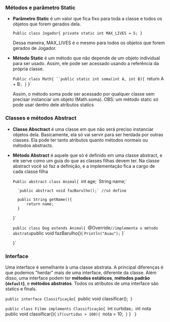 
### Métodos e parâmetro Static
* **Parâmetro Static** é um valor que fica fixo para toda a classe e todos os objetos que forem gerados dela. 

	`Public class Jogador{
		private static int MAX_LIVES = 5;
	}`

	Dessa maneira, MAX_LIVES é o mesmo para todos os objetos que forem gerados de Jogador.

* **Método Static** é um método que não depende de um objeto individual para ser usado.  Assim, ele pode ser acessado usando a referência da própria classe.

	`Public class Math{
		``public static int soma(int A, int B){
			`return A + B`;
		}`
	}`

	Assim, o método soma pode ser acessado por qualquer classe sem precisar instanciar um objeto (Math.soma). 
		OBS: um método static só pode usar dentro dele atributos statics


### Classes e métodos Abstract

* **Classe Absctract** é uma classe em que não será preciso instanciar objetos dela. Basicamente, ela só vai servir para ser herdada por outras classes. Ela pode ter tanto atributos quanto métodos normais ou métodos abstracts.

* **Método Abstract** é aquele que só é definido em uma classe abstract, e ele serve como um guia do que as classes filhas devem ter. Na classe abstract você só faz a definição, e a implementação fica a cargo de cada classe filha

	`Public abstract class Animal{
		`int age;`
		`String name;`

		`public abstract void fazBarulho();` //só define

		public String getName(){
			return name;
		}
	}`

	`public class Dog extends Animal{
		`@Override` //implementa o método abstrato
		`public void fazBarulho(){
			`Println("Auau");`
		}`
	
	}`


### Interface
Uma interface é semelhante à uma classe abstrata. A principal diferenças
é que podemos "herdar" mais de uma interface, diferente da classe. Além disso, uma interface podem ter **métodos estáticos**, **métodos padrão (`default`)**, e **métodos abstratos**. Todos os atributos de uma interface são statics e finals.

`public interface Classificação{
	`public void classificar();`
}`

`public class Filme implements Classificação{
	`int curtidas`;
	`int nota`
	`public void classificar(){
		`if(curtidas > 100){
			`nota = 10;`
		}`
	}
	`
}`